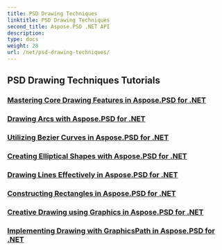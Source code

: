 ```yaml
---
title: PSD Drawing Techniques
linktitle: PSD Drawing Techniques
second_title: Aspose.PSD .NET API
description: 
type: docs
weight: 28
url: /net/psd-drawing-techniques/
---
```


## PSD Drawing Techniques Tutorials
### [Mastering Core Drawing Features in Aspose.PSD for .NET](./mastering-core-drawing-features/)
### [Drawing Arcs with Aspose.PSD for .NET](./drawing-arcs/)
### [Utilizing Bezier Curves in Aspose.PSD for .NET](./utilizing-bezier-curves/)
### [Creating Elliptical Shapes with Aspose.PSD for .NET](./creating-elliptical-shapes/)
### [Drawing Lines Effectively in Aspose.PSD for .NET](./drawing-lines-effectively/)
### [Constructing Rectangles in Aspose.PSD for .NET](./constructing-rectangles/)
### [Creative Drawing using Graphics in Aspose.PSD for .NET](./creative-drawing-using-graphics/)
### [Implementing Drawing with GraphicsPath in Aspose.PSD for .NET](./implementing-drawing-with-graphicspath/)